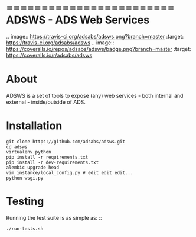 ========================
ADSWS - ADS Web Services
========================

.. image:: https://travis-ci.org/adsabs/adsws.png?branch=master
    :target: https://travis-ci.org/adsabs/adsws
.. image:: https://coveralls.io/repos/adsabs/adsws/badge.png?branch=master
    :target: https://coveralls.io/r/adsabs/adsws


About
=====
ADSWS is a set of tools to expose (any) web services - both internal and
external - inside/outside of ADS.

Installation
============

    git clone https://github.com/adsabs/adsws.git
    cd adsws
    virtualenv python
    pip install -r requirements.txt 
    pip install -r dev-requirements.txt
    alembic upgrade head
    vim instance/local_config.py # edit edit edit...
    python wsgi.py
        


Testing
=======
Running the test suite is as simple as: ::

    ./run-tests.sh